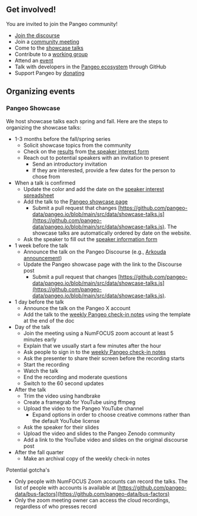 ## Get involved!

You are invited to join the Pangeo community!

- [Join the discourse](https://discourse.pangeo.io/)
- Join a [community meeting](https://www.pangeo.io/meetings)
- Come to the [showcase talks](https://www.pangeo.io/meetings)
- Contribute to a [working group](https://www.pangeo.io/meetings)
- Attend an [event](https://www.pangeo.io/meetings)
- Talk with developers in the [Pangeo ecosystem](https://www.pangeo.io/#ecosystem) through GitHub
- Support Pangeo by [donating](https://www.pangeo.io/#donate)

## Organizing events

### Pangeo Showcase

We host showcase talks each spring and fall. Here are the steps to organizing the showcase talks:

- 1-3 months before the fall/spring series
  - Solicit showcase topics from the community
  - Check on the [results](https://docs.google.com/spreadsheets/d/1avK1VnXOXIlwlIaUHBWdv7qH-1AwEiEbikBv8wCb_WQ/edit?usp=sharing) from [the speaker interest form](https://docs.google.com/forms/d/e/1FAIpQLSddb5s_nM5So48mTk1SkTxRPKfE0fvdx73ZsyAt--v87BK3vw/viewform)
  - Reach out to potential speakers with an invitation to present
    - Send an introductory invitation
    - If they are interested, provide a few dates for the person to chose from
- When a talk is confirmed
  - Update the color and add the date on the [speaker interest spreadsheet](https://docs.google.com/spreadsheets/d/1avK1VnXOXIlwlIaUHBWdv7qH-1AwEiEbikBv8wCb_WQ/edit?usp=sharing)
  - Add the talk to the [Pangeo showcase page](https://www.pangeo.io/showcase)
    - Submit a pull request that changes [https://github.com/pangeo-data/pangeo.io/blob/main/src/data/showcase-talks.js](https://github.com/pangeo-data/pangeo.io/blob/main/src/data/showcase-talks.js). The showcase talks are automatically ordered by date on the website.
  - Ask the speaker to fill out the [speaker information form](https://docs.google.com/forms/d/e/1FAIpQLSf_wb5TrTJ6MthH9rzOJm13Qg82QzCEGWSwGw-_JnDCoQrL1g/viewform)
- 1 week before the talk
  - Announce the talk on the Pangeo Discourse (e.g., [Arkouda announcement](https://discourse.pangeo.io/t/pangeo-showcase-arkouda-as-an-xarray-backend-for-hpc/4693))
  - Update the Pangeo showcase page with the link to the Discourse post
    - Submit a pull request that changes [https://github.com/pangeo-data/pangeo.io/blob/main/src/data/showcase-talks.js](https://github.com/pangeo-data/pangeo.io/blob/main/src/data/showcase-talks.js).
- 1 day before the talk
  - Announce the talk on the Pangeo X account
  - Add the talk to the [weekly Pangeo check-in notes](https://docs.google.com/document/d/1BkL0arf1Lz6fHgVBEJNxKbFmVN8glNQXmDKdsuT0GcU/edit?tab=t.0#heading=h.3ic01bys7ty2) using the template at the end of the doc
- Day of the talk
  - Join the meeting using a NumFOCUS zoom account at least 5 minutes early
  - Explain that we usually start a few minutes after the hour
  - Ask people to sign in to the [weekly Pangeo check-in notes](https://docs.google.com/document/d/1BkL0arf1Lz6fHgVBEJNxKbFmVN8glNQXmDKdsuT0GcU/edit?tab=t.0#heading=h.3ic01bys7ty2)
  - Ask the presenter to share their screen before the recording starts
  - Start the recording
  - Watch the talk
  - End the recording and moderate questions
  - Switch to the 60 second updates
- After the talk
  - Trim the video using handbrake
  - Create a framegrab for YouTube using ffmpeg
  - Upload the video to the Pangeo YouTube channel
    - Expand options in order to choose creative commons rather than the default YouTube license
  - Ask the speaker for their slides
  - Upload the video and slides to the Pangeo Zenodo community
  - Add a link to the YouTube video and slides on the original discourse post
- After the fall quarter
  - Make an archival copy of the weekly check-in notes

Potential gotcha's

- Only people with NumFOCUS Zoom accounts can record the talks. The list of people with accounts is available at [https://github.com/pangeo-data/bus-factors](https://github.com/pangeo-data/bus-factors)
- Only the zoom meeting owner can access the cloud recordings, regardless of who presses record
